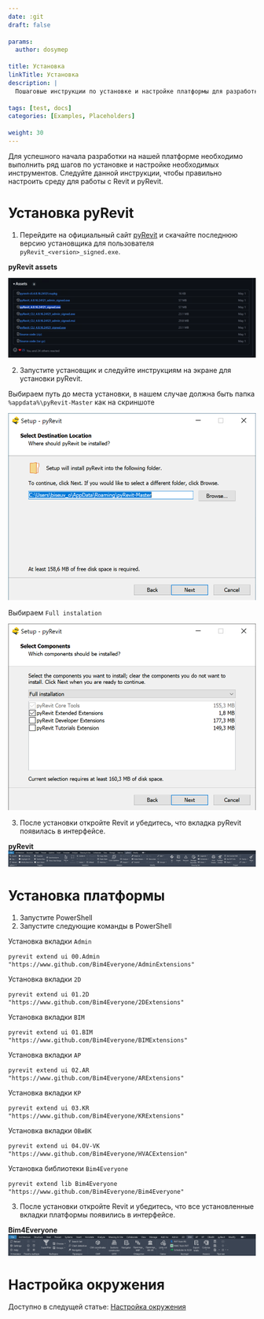 ```yaml
---
date: :git
draft: false

params:
  author: dosymep
  
title: Установка
linkTitle: Установка
description: |
  Пошаговые инструкции по установке и настройке платформы для разработки.

tags: [test, docs]
categories: [Examples, Placeholders]

weight: 30
---
```


Для успешного начала разработки на нашей платформе необходимо выполнить 
ряд шагов по установке и настройке необходимых инструментов.
Следуйте данной инструкции, чтобы правильно настроить среду для работы 
с Revit и pyRevit.


# Установка pyRevit

1. Перейдите на официальный сайт [pyRevit](https://www.pyrevitlabs.io/) и 
скачайте последнюю версию установщика для пользователя `pyRevit_<version>_signed.exe`.

**pyRevit assets**

![img.png](pyRevit-assets.png)

2. Запустите установщик и следуйте инструкциям на экране для установки pyRevit.

Выбираем путь до места установки, в нашем случае должна быть папка `%appdata%\pyRevit-Master` как на скриншоте

<img src="pyRevit-setup-page-3.png" width="550"/>

Выбираем `Full instalation`

<img src="pyRevit-setup-page-4.png" width="550"/>

3.	После установки откройте Revit и убедитесь, что вкладка pyRevit появилась в интерфейсе.

**pyRevit**
![img.png](pyRevit-tabs.png)

# Установка платформы

1. Запустите PowerShell
2. Запустите следующие команды в PowerShell

Установка вкладки `Admin`

```
pyrevit extend ui 00.Admin "https://www.github.com/Bim4Everyone/AdminExtensions"
```

Установка вкладки `2D`
```
pyrevit extend ui 01.2D "https://www.github.com/Bim4Everyone/2DExtensions"
```

Установка вкладки `BIM`
```
pyrevit extend ui 01.BIM "https://www.github.com/Bim4Everyone/BIMExtensions"
```

Установка вкладки `АР`
```
pyrevit extend ui 02.AR "https://www.github.com/Bim4Everyone/ARExtensions"
```

Установка вкладки `КР`
```
pyrevit extend ui 03.KR "https://www.github.com/Bim4Everyone/KRExtensions"
```

Установка вкладки `ОВиВК`
```
pyrevit extend ui 04.OV-VK "https://www.github.com/Bim4Everyone/HVACExtension"
```

Установка библиотеки `Bim4Everyone`
```
pyrevit extend lib Bim4Everyone "https://www.github.com/Bim4Everyone/Bim4Everyone"
```

3.	После установки откройте Revit и убедитесь, что все установленные вкладки платформы появились в интерфейсе.

**Bim4Everyone**
![img.png](bim4everyone-tabs.png)

# Настройка окружения

Доступно в следущей статье: [Настройка окружения](../setup)